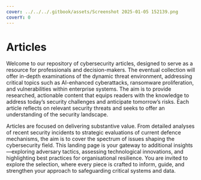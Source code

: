 ```yaml
---
cover: ../../../.gitbook/assets/Screenshot 2025-01-05 152139.png
coverY: 0
---
```


# Articles

Welcome to our repository of cybersecurity articles, designed to serve as a resource for professionals and decision-makers. The eventual collection will offer in-depth examinations of the dynamic threat environment, addressing critical topics such as AI-enhanced cyberattacks, ransomware proliferation, and vulnerabilities within enterprise systems. The aim is to provide researched, actionable content that equips readers with the knowledge to address today’s security challenges and anticipate tomorrow’s risks. Each article reflects on relevant security threats and seeks to offer an understanding of the security landscape.

Articles are focused on delivering substantive value. From detailed analyses of recent security incidents to strategic evaluations of current defence mechanisms, the aim is to cover the spectrum of issues shaping the cybersecurity field. This landing page is your gateway to additional insights—exploring adversary tactics, assessing technological innovations, and highlighting best practices for organisational resilience. You are invited to explore the selection, where every piece is crafted to inform, guide, and strengthen your approach to safeguarding critical systems and data.
